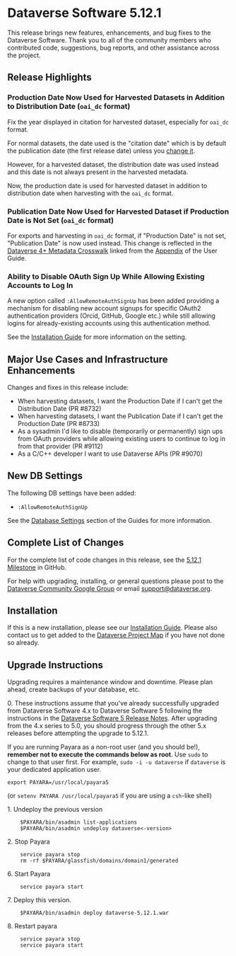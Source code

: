 # Dataverse Software 5.12.1

This release brings new features, enhancements, and bug fixes to the Dataverse Software. Thank you to all of the community members who contributed code, suggestions, bug reports, and other assistance across the project.

## Release Highlights

### Production Date Now Used for Harvested Datasets in Addition to Distribution Date (`oai_dc` format)

Fix the year displayed in citation for harvested dataset, especially for `oai_dc` format.

For normal datasets, the date used is the "citation date" which is by default the publication date (the first release date) unless you [change it](https://guides.dataverse.org/en/5.12.1/api/native-api.html#set-citation-date-field-type-for-a-dataset).

However, for a harvested dataset, the distribution date was used instead and this date is not always present in the harvested metadata.

Now, the production date is used for harvested dataset in addition to distribution date when harvesting with the `oai_dc` format.

### Publication Date Now Used for Harvested Dataset if Production Date is Not Set (`oai_dc` format)

For exports and harvesting in `oai_dc` format, if "Production Date" is not set, "Publication Date" is now used instead. This change is reflected in the [Dataverse 4+ Metadata Crosswalk][] linked from the [Appendix][] of the User Guide.

[Dataverse 4+ Metadata Crosswalk]: https://docs.google.com/spreadsheets/d/10Luzti7svVTVKTA-px27oq3RxCUM-QbiTkm8iMd5C54/edit#gid=1901625433&range=K7
[Appendix]: https://guides.dataverse.org/en/5.12.1/user/appendix.html

### Ability to Disable OAuth Sign Up While Allowing Existing Accounts to Log In

A new option called `:AllowRemoteAuthSignUp` has been added providing a mechanism for disabling new account signups for specific OAuth2 authentication providers (Orcid, GitHub, Google etc.) while still allowing logins for already-existing accounts using this authentication method.

See the [Installation Guide](https://guides.dataverse.org/en/5.12.1/installation/config.html#allowremoteauthsignup) for more information on the setting. 

## Major Use Cases and Infrastructure Enhancements

Changes and fixes in this release include:

- When harvesting datasets, I want the Production Date if I can't get the Distribution Date (PR #8732)
- When harvesting datasets, I want the Publication Date if I can't get the Production Date (PR #8733)
- As a sysadmin I'd like to disable (temporarily or permanently) sign ups from OAuth providers while allowing existing users to continue to log in from that provider (PR #9112)
- As a C/C++ developer I want to use Dataverse APIs (PR #9070)

## New DB Settings

The following DB settings have been added:

- `:AllowRemoteAuthSignUp`

See the [Database Settings](https://guides.dataverse.org/en/5.12.1/installation/config.html#database-settings) section of the Guides for more information.

## Complete List of Changes

For the complete list of code changes in this release, see the [5.12.1 Milestone](https://github.com/IQSS/dataverse/milestone/106?closed=1) in GitHub.

For help with upgrading, installing, or general questions please post to the [Dataverse Community Google Group](https://groups.google.com/forum/#!forum/dataverse-community) or email support@dataverse.org.

## Installation

If this is a new installation, please see our [Installation Guide](https://guides.dataverse.org/en/5.12.1/installation/). Please also contact us to get added to the [Dataverse Project Map](https://guides.dataverse.org/en/5.10/installation/config.html#putting-your-dataverse-installation-on-the-map-at-dataverse-org) if you have not done so already.

## Upgrade Instructions

Upgrading requires a maintenance window and downtime. Please plan ahead, create backups of your database, etc.

0\. These instructions assume that you've already successfully upgraded from Dataverse Software 4.x to Dataverse Software 5 following the instructions in the [Dataverse Software 5 Release Notes](https://github.com/IQSS/dataverse/releases/tag/v5.0). After upgrading from the 4.x series to 5.0, you should progress through the other 5.x releases before attempting the upgrade to 5.12.1.

If you are running Payara as a non-root user (and you should be!), **remember not to execute the commands below as root**. Use `sudo` to change to that user first. For example, `sudo -i -u dataverse` if `dataverse` is your dedicated application user.

```shell
export PAYARA=/usr/local/payara5
```

(or `setenv PAYARA /usr/local/payara5` if you are using a `csh`-like shell)

1\. Undeploy the previous version

```shell
    $PAYARA/bin/asadmin list-applications
    $PAYARA/bin/asadmin undeploy dataverse<-version>
```

2\. Stop Payara

```shell
    service payara stop
    rm -rf $PAYARA/glassfish/domains/domain1/generated
```

6\. Start Payara

```shell
    service payara start
```

7\. Deploy this version.

```shell
    $PAYARA/bin/asadmin deploy dataverse-5.12.1.war
```

8\. Restart payara

```shell
    service payara stop
    service payara start
```
